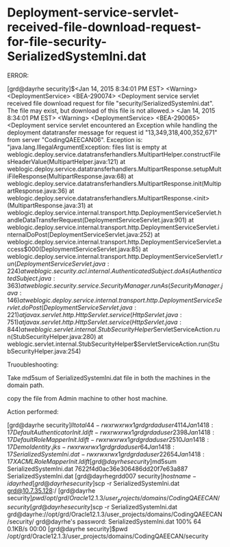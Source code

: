 # Deployment-service-servlet-received-file-download-request-for-file-security-SerializedSystemIni.dat

ERROR:


[grd@dayrhe security]$<Jan 14, 2015 8:34:01 PM EST> <Warning> <DeploymentService> <BEA-290074> <Deployment service servlet received file download request for file "security/SerializedSystemIni.dat". The file may exist, but download of this file is not allowed.>
<Jan 14, 2015 8:34:01 PM EST> <Warning> <DeploymentService> <BEA-290065> <Deployment service servlet encountered an Exception while handling the deployment datatransfer message for request id "13,349,318,400,352,671" from server "CodingQAEECAN06". Exception is: "java.lang.IllegalArgumentException: files list is empty
        at weblogic.deploy.service.datatransferhandlers.MultipartHelper.constructFilesHeaderValue(MultipartHelper.java:121)
        at weblogic.deploy.service.datatransferhandlers.MultipartResponse.setupMultiFileResponse(MultipartResponse.java:68)
        at weblogic.deploy.service.datatransferhandlers.MultipartResponse.init(MultipartResponse.java:36)
        at weblogic.deploy.service.datatransferhandlers.MultipartResponse.<init>(MultipartResponse.java:31)
        at weblogic.deploy.service.internal.transport.http.DeploymentServiceServlet.handleDataTransferRequest(DeploymentServiceServlet.java:901)
        at weblogic.deploy.service.internal.transport.http.DeploymentServiceServlet.internalDoPost(DeploymentServiceServlet.java:252)
        at weblogic.deploy.service.internal.transport.http.DeploymentServiceServlet.access$000(DeploymentServiceServlet.java:85)
        at weblogic.deploy.service.internal.transport.http.DeploymentServiceServlet$1.run(DeploymentServiceServlet.java:224)
        at weblogic.security.acl.internal.AuthenticatedSubject.doAs(AuthenticatedSubject.java:363)
        at weblogic.security.service.SecurityManager.runAs(SecurityManager.java:146)
        at weblogic.deploy.service.internal.transport.http.DeploymentServiceServlet.doPost(DeploymentServiceServlet.java:221)
        at javax.servlet.http.HttpServlet.service(HttpServlet.java:751)
        at javax.servlet.http.HttpServlet.service(HttpServlet.java:844)
        at weblogic.servlet.internal.StubSecurityHelper$ServletServiceAction.run(StubSecurityHelper.java:280)        at weblogic.servlet.internal.StubSecurityHelper$ServletServiceAction.run(StubSecurityHelper.java:254)

Truoubleshooting:


Take md5sum of SerializedSystemIni.dat file in both the machines in the domain path.

copy the file from Admin machine to other host machine.


Action performed:

[grd@dayrhe security]$ll
total 44
-rwxrwxrwx 1 grd grdaduser  4114 Jan 14 18:17 DefaultAuthenticatorInit.ldift
-rwxrwxrwx 1 grd grdaduser  2398 Jan 14 18:17 DefaultRoleMapperInit.ldift
-rwxrwxrwx 1 grd grdaduser  2510 Jan 14 18:17 DemoIdentity.jks
-rwxrwxrwx 1 grd grdaduser    64 Jan 14 18:17 SerializedSystemIni.dat
-rwxrwxrwx 1 grd grdaduser 22654 Jan 14 18:17 XACMLRoleMapperInit.ldift
[grd@dayrhe security]$md5sum SerializedSystemIni.dat
7622f4d0ac36e306486dd20f7e63a887  SerializedSystemIni.dat
[grd@dayrhegrdd007 security]$hostname -i
dayrhed
[grd@dayrhe security]$scp -r SerializedSystemIni.dat grd@10.7.35.128:/
[grd@dayrhe security]$pwd
/opt/grd/Oracle12.1.3/user_projects/domains/CodingQAEECAN/security
[grd@dayrhe security]$scp -r SerializedSystemIni.dat 
grd@dayrhe://opt/grd/Oracle12.1.3/user_projects/domains/CodingQAEECAN/security/
grd@dayrhe's password:
SerializedSystemIni.dat                                                                                                               100%   64     0.1KB/s   00:00
[grd@dayrhe security]$pwd
/opt/grd/Oracle12.1.3/user_projects/domains/CodingQAEECAN/security

